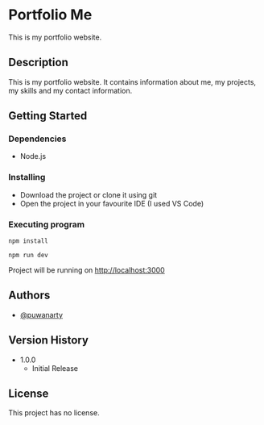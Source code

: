 # Portfolio Me

This is my portfolio website.

## Description

This is my portfolio website. It contains information about me, my projects, my skills and my contact information.

## Getting Started

### Dependencies

- Node.js

### Installing

- Download the project or clone it using git
- Open the project in your favourite IDE (I used VS Code)

### Executing program

```
npm install
```

```
npm run dev
```

Project will be running on <http://localhost:3000>

## Authors

- [@puwanarty](https://github.com/puwanarty)

## Version History

- 1.0.0
  - Initial Release

## License

This project has no license.

